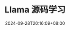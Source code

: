 ---
title: 'Llama 源码学习'
date: 2024-09-28T20:16:09+08:00
slug:
summary:
description:
cover:
    image:
    alt:
    caption:
    relative: false
showtoc: false
draft: false
tags: ['LLM']
categories:
---